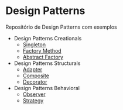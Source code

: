 # Design Patterns
Repositório de Design Patterns com exemplos
 - Design Patterns Creationals
   - [Singleton](Creational/Singleton)
   - [Factory Method](Creational/FactoryMethod)
   - [Abstract Factory](Creational/AbstractFactory)
 - Design Patterns Structurals
   - [Adapter](Structural/Adapter)
   - [Composite](Structural/Composite)
   - [Decorator](Structural/Decorator)
 - Design Patterns Behavioral
   - [Observer](Behavioral/Observer)
   - [Strategy](Behavioral/Strategy)